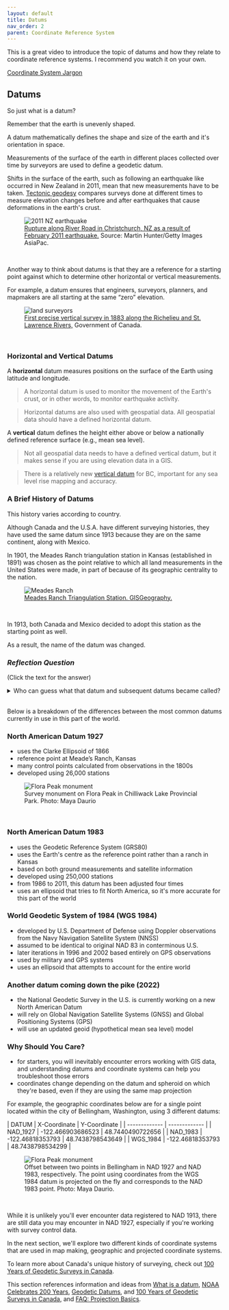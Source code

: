 ```yaml
---
layout: default
title: Datums
nav_order: 2
parent: Coordinate Reference System
---
```


This is a great video to introduce the topic of datums and how they relate to coordinate reference systems. I recommend you watch it on your own.

[Coordinate System Jargon](https://www.youtube.com/watch?v=Z41Dt7_R180)

## Datums

So just what is a datum?

Remember that the earth is unevenly shaped.

A datum mathematically defines the shape and size of the earth and it's orientation in space.

Measurements of the surface of the earth in different places collected over time by surveyors are used to define a geodetic datum.

Shifts in the surface of the earth, such as following an  earthquake like occurred in New Zealand in 2011, mean that new measurements have to be taken. [Tectonic geodesy](https://geo.libretexts.org/Bookshelves/Seismology/Book%3A_Living_With_Earthquakes_in_The_Pacific_Northwest_(Yeats)/02%3A_Part_II-_Tectonic_Plates_Geologic_Time_and_Earthquakes/2.05%3A_Earthquake_Basics) compares surveys done at different times to measure elevation changes before and after earthquakes that cause deformations in the earth's crust.


<figure>
  <img src="../images/NZ.jpg"
  alt="2011 NZ earthquake">
  <figcaption><a href="https://www.zimbio.com/photos/Tristan+Webb/cVE-Fs1_NsT/Celebrity%20News">Rupture along River Road in Christchurch, NZ as a result of February 2011 earthquake.</a> Source: Martin Hunter/Getty Images AsiaPac.</figcaption>
</figure>

<p>&nbsp;</p>

Another way to think about datums is that they are a reference for a starting point against which to determine other horizontal or vertical measurements.

For example, a datum ensures that engineers, surveyors, planners, and mapmakers are all starting at the same “zero” elevation.


<figure>
  <img src="../images/canadianSurveyors.jpg"
  alt="land surveyors">
  <figcaption><a href="https://www.nrcan.gc.ca/maps-tools-publications/maps/100-years-geodetic-surveys-canada/9110">First precise vertical survey in 1883 along the Richelieu and St. Lawrence Rivers,</a> Government of Canada.</figcaption>
</figure>

<p>&nbsp;</p>

### Horizontal and Vertical Datums

A **horizontal** datum measures positions on the surface of the Earth using latitude and longitude.

> A horizontal datum is used to monitor the movement of the Earth's crust, or in other words, to monitor earthquake activity.

> Horizontal datums are also used with geospatial data. All geospatial data should have a defined horizontal datum.

A **vertical** datum defines the height either above or below a nationally defined reference surface (e.g., mean sea level).

> Not all geospatial data needs to have a defined vertical datum, but it makes sense if you are using elevation data in a GIS.

> There is a relatively new [vertical datum](https://www2.gov.bc.ca/gov/content/data/geographic-data-services/geo-spatial-referencing/vertical-reference-system
) for BC, important for any sea level rise mapping and accuracy.


### A Brief History of Datums

This history varies according to country.

Although Canada and the U.S.A. have different surveying histories, they have used the same datum since 1913 because they are on the same continent, along with Mexico.

In 1901, the Meades Ranch triangulation station in Kansas (established in 1891) was chosen as the point relative to which all land measurements in the United States were made, in part of because of its geographic centrality to the nation.


<figure>
  <img src="../images/meadesRanch.jpg"
  alt="Meades Ranch">
  <figcaption><a href="https://gisgeography.com/wp-content/uploads/2015/09/image1.jpg">Meades Ranch Triangulation Station. </a> <a href="https://gisgeography.com/geodetic-datums-nad27-nad83-wgs84/"> GISGeography. </a> </figcaption>
</figure>


<p>&nbsp;</p>

In 1913, both Canada and Mexico decided to adopt this station as the starting point as well.

As a result, the name of the datum was changed.

### *Reflection Question*
(Click the text for the answer)

<details>
<summary>Who can guess what that datum and subsequent datums became called?</summary>

*North American Datum 1913, North American Datum 1927, and so on.*
</details>
<br>

Below is a breakdown of the differences between the most common datums currently in use in this part of the world.

### North American Datum 1927

- uses the Clarke Ellipsoid of 1866
- reference point at Meade’s Ranch, Kansas
- many control points calculated from observations in the 1800s
- developed using 26,000 stations

<figure>
  <img src="../images/surveyMon.jpg"
  alt="Flora Peak monument">
  <figcaption> Survey monument on Flora Peak in Chilliwack Lake Provincial Park. Photo: Maya Daurio </figcaption>
</figure>


<p>&nbsp;</p>

### North American Datum 1983

- uses the Geodetic Reference System (GRS80)
- uses the Earth's centre as the reference point rather than a ranch in Kansas
- based on both ground measurements and satellite information
- developed using 250,000 stations
- from 1986 to 2011, this datum has been adjusted four times
- uses an ellipsoid that tries to fit North America, so it's more accurate for this part of the world

### World Geodetic System of 1984 (WGS 1984)

-  developed by U.S. Department of Defense using Doppler observations from the Navy Navigation Satellite System (NNSS)
- assumed to be identical to original NAD 83 in conterminous U.S.
- later iterations in 1996 and 2002 based entirely on GPS observations
- used by military and GPS systems
- uses an ellipsoid that attempts to account for the entire world

### Another datum coming down the pike (2022)

- the National Geodetic Survey in the U.S. is currently working on a new North American Datum
- will rely on Global Navigation Satellite Systems (GNSS) and Global Positioning Systems (GPS)
- will use an updated geoid (hypothetical mean sea level) model

### Why Should You Care?

- for starters, you will inevitably encounter errors working with GIS data, and understanding datums and coordinate systems can help you troubleshoot those errors
- coordinates change depending on the datum and spheroid on which they're based, even if they are using the same map projection

For example, the geographic coordinates below are for a single point located within the city of Bellingham, Washington, using 3 different datums:


| DATUM  | X-Coordinate | Y-Coordinate |
| ------------- | ------------- |
| NAD_1927  | -122.466903686523 | 48.7440490722656 |
| NAD_1983  | -122.46818353793 | 48.7438798543649 |
| WGS_1984 | -122.46818353793 | 48.7438798534299 |

<figure>
  <img src="../images/datumShift.jpg"
  alt="Flora Peak monument">
  <figcaption> Offset between two points in Bellingham in NAD 1927 and NAD 1983, respectively. The point using coordinates from the WGS 1984 datum is projected on the fly and corresponds to the NAD 1983 point. Photo: Maya Daurio. </figcaption>
</figure>


<p>&nbsp;</p>


While it is unlikely you'll ever encounter data registered to NAD 1913, there are still data you may encounter in NAD 1927, especially if you're working with survey control data.

In the next section, we'll explore two different kinds of coordinate systems that are used in map making, geographic and projected coordinate systems.

To learn more about Canada's unique history of surveying, check out [100 Years of Geodetic Surveys in Canada](https://www.nrcan.gc.ca/earth-sciences/geomatics/canadian-spatial-reference-system-csrs/100-years-geodetic-surveys-canada/9110).

This section references information and ideas from [What is a datum](https://oceanservice.noaa.gov/facts/datum.html), [NOAA Celebrates 200 Years](https://celebrating200years.noaa.gov/magazine/vertical_datums/welcome.html#network), [Geodetic Datums](https://gisgeography.com/geodetic-datums-nad27-nad83-wgs84/), and  [100 Years of Geodetic Surveys in Canada](https://www.nrcan.gc.ca/earth-sciences/geomatics/canadian-spatial-reference-system-csrs/100-years-geodetic-surveys-canada/9110), and [FAQ: Projection Basics](https://support.esri.com/en/technical-article/000005562).
